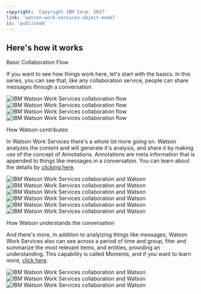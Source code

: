 ```yaml
---
copyright: 'Copyright IBM Corp. 2017'
link: 'watson-work-services-object-model'
is: 'published'
---
```

## Here's how it works

Basic Collaboration Flow.

If you want to see how things work here, let's start with the basics. In this series, you can see that, like any collaboration service, people can share messages through a conversation.


![IBM Watson Work Services collaboration flow](./images/WWSDiagrams_Basic_1_Border_8.png)
![IBM Watson Work Services collaboration flow](./images/WWSDiagrams_Basic_2_Border_8.png)
![IBM Watson Work Services collaboration flow](./images/WWSDiagrams_Basic_3_Border_8.png)
![IBM Watson Work Services collaboration flow](./images/WWSDiagrams_Basic_4_Border_8.png)


How Watson contributes

In Watson Work Services there's a whole lot more going on. Watson analyzes the content and will generate it's analysis, and share it by making use of the concept of Annotations. Annotations are meta information that is appended to things like messages in a conversation. You can learn about the details by [clicking here](guides/V1_annotations.md).

![IBM Watson Work Services collaboration and Watson](./images/WWSDiagrams_Watson_1_Border.png)
![IBM Watson Work Services collaboration and Watson](./images/WWSDiagrams_Watson_2_Border.png)
![IBM Watson Work Services collaboration and Watson](./images/WWSDiagrams_Watson_3_Border.png)
![IBM Watson Work Services collaboration and Watson](./images/WWSDiagrams_Watson_4_Border.png)
![IBM Watson Work Services collaboration and Watson](./images/WWSDiagrams_Watson_5_Border.png)
![IBM Watson Work Services collaboration and Watson](./images/WWSDiagrams_Watson_6_Border.png)


How Watson understands the conversation

And there's more, in addition to analyizing things like messages, Watson Work Services also can see across a period of time and group, fiter and summarize the most relevant items, and entities, providing an understanding. This capability is called Moments, and if you want to learn more, [click here](guides/V1_wwsg_MomentIdentification.md).

![IBM Watson Work Services collaboration and Watson](./images/WWSDiagrams_Moments_1_Border.png)
![IBM Watson Work Services collaboration and Watson](./images/WWSDiagrams_Moments_2_Border.png)
![IBM Watson Work Services collaboration and Watson](./images/WWSDiagrams_Moments_3_Border.png)
